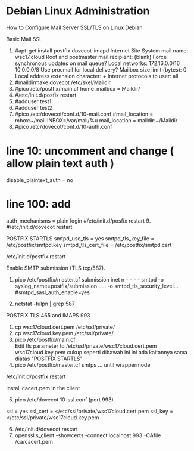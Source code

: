 # Debian Linux Administration
How to Configure Mail Server SSL/TLS on Linux Debian

Basic Mail SSL 
1. #apt-get install postfix dovecot-imapd 
     Internet Site 
     System mail name: wsc17.cloud 
     Root and postmaster mail recipient: (blank) 
     Force synchronous updates on mail queue? <No> 
     Local networks: 172.16.0.0/16 10.0.0.0/8 
     Use procmail for local delivery? <No> 
     Mailbox size limit (bytes): 0 
     Local address extension character: + 
     Internet protocols to user: all 
2. #maildirmake.dovecot /etc/skel/Maildir 
3. #pico /etc/postfix/main.cf 
     home_mailbox = Maildir/ 
4. #/etc/init.d/posfix restart 
5. #adduser test1 
6. #adduser test2 
7. #pico /etc/dovecot/conf.d/10-mail.conf 
        #mail_location = mbox:~/mail:INBOX=/var/mail/%u 
         mail_location = maildir:~/Maildir 
8. #pico /etc/dovecot/conf.d/10-auth.conf 
# line 10: uncomment and change ( allow plain text auth ) 
disable_plaintext_auth = no 
# line 100: add 
auth_mechanisms = plain login 
#/etc/init.d/posfix restart 
9. #/etc/init.d/dovecot restart 
 
 
POSTFIX STARTLS 
smtpd_use_tls = yes 
smtpd_tls_key_file = /etc/postfix/smtpd.key 
smtpd_tls_cert_file = /etc/postfix/smtpd.cert 
 
/etc/init.d/postfix restart 
 
 
Enable SMTP submission (TLS tcp/587). 
 
1. pico /etc/postfix/master.cf 
 submission inet n - - - - smtpd 
   -o syslog_name=postfix/submission ..... 
   -o smtpd_tls_security_level... 
#smtpd_sasl_auth_enable=yes 
 
 
 
2. netstat -tulpn | grep 587 
 
 
POSTFIX TLS 465 and IMAPS 993 
 
1. cp wsc17cloud.cert.pem /etc/ssl/private/ 
2. cp wsc17cloud.key.pem /etc/ssl/private/ 
3. pico /etc/postfix/main.cf  
   Edit tls parameter 
   to /etc/ssl/private/wsc17cloud.cert.pem wsc17cloud.key.pem 
cukup seperti dibawah ini ini ada kaitannya sama diatas "POSTFIX STARTLS" 
4. pico /etc/postfix/master.cf 
smtps ... 
until 
wrappermode 
 
/etc/init.d/postfix restart 
 
install cacert.pem in the client 
 
5. pico /etc/dovecot 10-ssl.conf (port 993) 
 
ssl = yes 
ssl_cert = </etc/ssl/private/wsc17cloud.cert.pem 
ssl_key = </etc/ssl/private/wsc17cloud.key.pem 
 
6. /etc/init.d/dovecot restart 
7. openssl s_client -showcerts -connect localhost:993 -CAfile /ca/cacert.pem
